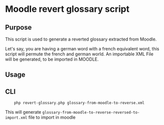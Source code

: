 # Moodle revert glossary script

## Purpose

This script is used to generate a reverted glossary extracted from Moodle.

Let's say, you are having a german word with a french equivalent word, this script will permute the french and german world. An importable XML File will be generated, to be imported in MOODLE.

## Usage

## CLI

        php revert-glossary.php glossary-from-moodle-to-reverse.xml

This will generate `glossary-from-moodle-to-reverse-reversed-to-import.xml` file to import in moodle        